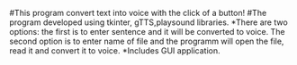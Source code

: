 #This program convert text into voice with the click of a button!
#The program developed using tkinter, gTTS,playsound libraries.	
*There are two options: the first is to enter sentence and it will be converted to voice. The second option is to enter name of file and the programm will open the file, read it and convert it to voice.
*Includes GUI application.


